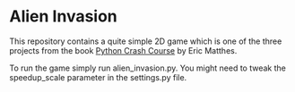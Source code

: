 # Alien Invasion

This repository contains a quite simple 2D game which is one of the three projects from the book [Python Crash Course](https://nostarch.com/pythoncrashcourse) by Eric Matthes.

To run the game simply run alien_invasion.py. You might need to tweak the speedup_scale parameter in the settings.py file.
